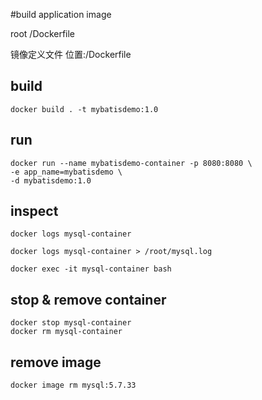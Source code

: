 #build application image

root /Dockerfile

镜像定义文件 位置:/Dockerfile

## build
```
docker build . -t mybatisdemo:1.0
```

## run
```
docker run --name mybatisdemo-container -p 8080:8080 \
-e app_name=mybatisdemo \
-d mybatisdemo:1.0
```

## inspect
```
docker logs mysql-container

docker logs mysql-container > /root/mysql.log

docker exec -it mysql-container bash
```

## stop & remove container
```
docker stop mysql-container
docker rm mysql-container
```

## remove image
```
docker image rm mysql:5.7.33
```